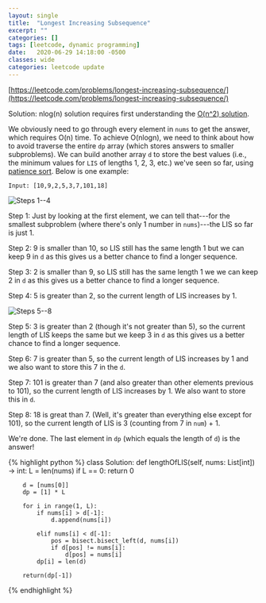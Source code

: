 ```yaml
---
layout: single
title:  "Longest Increasing Subsequence"
excerpt: ""
categories: []
tags: [leetcode, dynamic programming]
date:   2020-06-29 14:18:00 -0500
classes: wide
categories: leetcode update
---
```


[https://leetcode.com/problems/longest-increasing-subsequence/](https://leetcode.com/problems/longest-increasing-subsequence/)

Solution: nlog(n) solution requires first understanding the [O(n^2) solution](https://leetcode.com/problems/longest-increasing-subsequence/solution/). 

We obviously need to go through every element in `nums` to get the answer, which requires O(n) time. To achieve O(nlogn), we need to think about how to avoid traverse the entire `dp` array (which stores answers to smaller subproblems). We can build another array `d` to store the best values (i.e., the minimum values for `LIS` of lengths 1, 2, 3, etc.) we've seen so far, using [patience sort](https://www.youtube.com/watch?v=22s1xxRvy28). Below is one example:

`Input: [10,9,2,5,3,7,101,18]`

![Steps 1--4](https://www.yfu.me/img/300-1.png)

Step 1: Just by looking at the first element, we can tell that---for the smallest subproblem (where there's only 1 number in `nums`)---the LIS so far is just 1.

Step 2: 9 is smaller than 10, so LIS still has the same length 1 but we can keep 9 in `d` as this gives us a better chance to find a longer sequence.

Step 3: 2 is smaller than 9, so LIS still has the same length 1 we we can keep 2 in `d` as this gives us a better chance to find a longer sequence.

Step 4: 5 is greater than 2, so the current length of LIS increases by 1.

![Steps 5--8](https://www.yfu.me/img/300-2.png)

Step 5: 3 is greater than 2 (though it's not greater than 5), so the current length of LIS keeps the same but we keep 3 in `d` as this gives us a better chance to find a longer sequence.

Step 6: 7 is greater than 5, so the current length of LIS increases by 1 and we also want to store this 7 in the `d`.

Step 7: 101 is greater than 7 (and also greater than other elements previous to 101), so the current length of LIS increases by 1. We also want to store this in `d`.

Step 8: 18 is great than 7. (Well, it's greater than everything else except for 101), so the current length of LIS is 3 (counting from 7 in `num`) + 1.

We're done. The last element in `dp` (which equals the length of `d`) is the answer!




{% highlight python %}
class Solution:
    def lengthOfLIS(self, nums: List[int]) -> int:
        L = len(nums)
        if L == 0: return 0
        
        d = [nums[0]]
        dp = [1] * L
        
        for i in range(1, L):
            if nums[i] > d[-1]:
                d.append(nums[i])
                
            elif nums[i] < d[-1]:
                pos = bisect.bisect_left(d, nums[i])
                if d[pos] != nums[i]:
                    d[pos] = nums[i]
            dp[i] = len(d)

        return(dp[-1])
{% endhighlight %}
